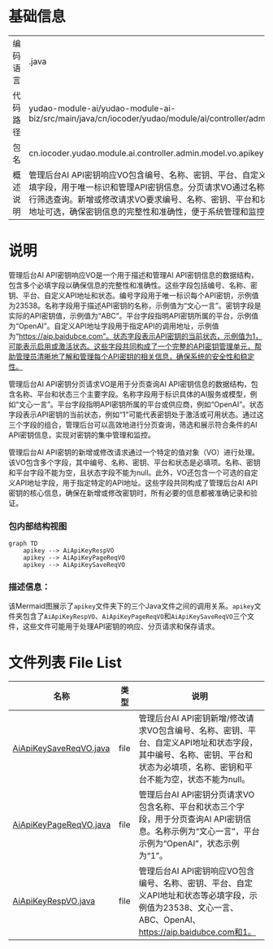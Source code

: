 # 基础信息

|      |      |
|------|------|
| 编码语言 | .java |
| 代码路径 | yudao-module-ai/yudao-module-ai-biz/src/main/java/cn/iocoder/yudao/module/ai/controller/admin/model/vo/apikey |
| 包名 | cn.iocoder.yudao.module.ai.controller.admin.model.vo.apikey |
| 概述说明 | 管理后台AI API密钥响应VO包含编号、名称、密钥、平台、自定义API地址和状态等必填字段，用于唯一标识和管理API密钥信息。分页请求VO通过名称、平台和状态字段进行筛选查询。新增或修改请求VO要求编号、名称、密钥、平台和状态必填，自定义API地址可选，确保密钥信息的完整性和准确性，便于系统管理和监控。 |

# 说明

管理后台AI API密钥响应VO是一个用于描述和管理AI API密钥信息的数据结构，包含多个必填字段以确保信息的完整性和准确性。这些字段包括编号、名称、密钥、平台、自定义API地址和状态。编号字段用于唯一标识每个API密钥，示例值为23538。名称字段用于描述API密钥的名称，示例值为“文心一言”。密钥字段是实际的API密钥值，示例值为“ABC”。平台字段指明API密钥所属的平台，示例值为“OpenAI”。自定义API地址字段用于指定API的调用地址，示例值为“https://aip.baidubce.com”。状态字段表示API密钥的当前状态，示例值为1，可能表示启用或激活状态。这些字段共同构成了一个完整的API密钥管理单元，帮助管理员清晰地了解和管理每个API密钥的相关信息，确保系统的安全性和稳定性。

管理后台AI API密钥分页请求VO是用于分页查询AI API密钥信息的数据结构，包含名称、平台和状态三个主要字段。名称字段用于标识具体的AI服务或模型，例如“文心一言”。平台字段指明API密钥所属的平台或供应商，例如“OpenAI”。状态字段表示API密钥的当前状态，例如“1”可能代表密钥处于激活或可用状态。通过这三个字段的组合，管理后台可以高效地进行分页查询，筛选和展示符合条件的AI API密钥信息，实现对密钥的集中管理和监控。

管理后台AI API密钥的新增或修改请求通过一个特定的值对象（VO）进行处理。该VO包含多个字段，其中编号、名称、密钥、平台和状态是必填项。名称、密钥和平台字段不能为空，且状态字段不能为null。此外，VO还包含一个可选的自定义API地址字段，用于指定特定的API地址。这些字段共同构成了管理后台AI API密钥的核心信息，确保在新增或修改密钥时，所有必要的信息都被准确记录和验证。


### 包内部结构视图

```mermaid
graph TD
    apikey --> AiApiKeyRespVO
    apikey --> AiApiKeyPageReqVO
    apikey --> AiApiKeySaveReqVO
```

### 描述信息：
该Mermaid图展示了`apikey`文件夹下的三个Java文件之间的调用关系。`apikey`文件夹包含了`AiApiKeyRespVO`、`AiApiKeyPageReqVO`和`AiApiKeySaveReqVO`三个文件，这些文件可能用于处理API密钥的响应、分页请求和保存请求。

# 文件列表 File List

| 名称   | 类型  | 说明 |
|-------|------|-------------|
| [AiApiKeySaveReqVO.java](AiApiKeySaveReqVO.md) | file | 管理后台AI API密钥新增/修改请求VO包含编号、名称、密钥、平台、自定义API地址和状态字段，其中编号、名称、密钥、平台和状态为必填项，名称、密钥和平台不能为空，状态不能为null。 |
| [AiApiKeyPageReqVO.java](AiApiKeyPageReqVO.md) | file | 管理后台AI API密钥分页请求VO包含名称、平台和状态三个字段，用于分页查询AI API密钥信息。名称示例为“文心一言”，平台示例为“OpenAI”，状态示例为“1”。 |
| [AiApiKeyRespVO.java](AiApiKeyRespVO.md) | file | 管理后台AI API密钥响应VO包含编号、名称、密钥、平台、自定义API地址和状态等必填字段，示例值为23538、文心一言、ABC、OpenAI、https://aip.baidubce.com和1。 |


